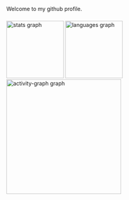 <p align="left">Welcome to my github profile.</p>

###

<div align="left">
  <img src="https://github-readme-stats.vercel.app/api?username=diannarampazzo&hide_title=false&hide_rank=false&show_icons=true&include_all_commits=true&count_private=true&disable_animations=false&theme=gruvbox_light&locale=en&hide_border=false&order=1" height="150" alt="stats graph"  />
  <img src="https://github-readme-stats.vercel.app/api/top-langs?username=diannarampazzo&locale=en&hide_title=true&layout=compact&card_width=320&langs_count=5&theme=gruvbox_light&hide_border=true&order=2" height="150" alt="languages graph"  />
  <img src="https://github-readme-activity-graph.vercel.app/graph?username=diannarampazzo&radius=16&theme=gruvbox&area=true&order=5" height="300" alt="activity-graph graph"  />
</div>

###

